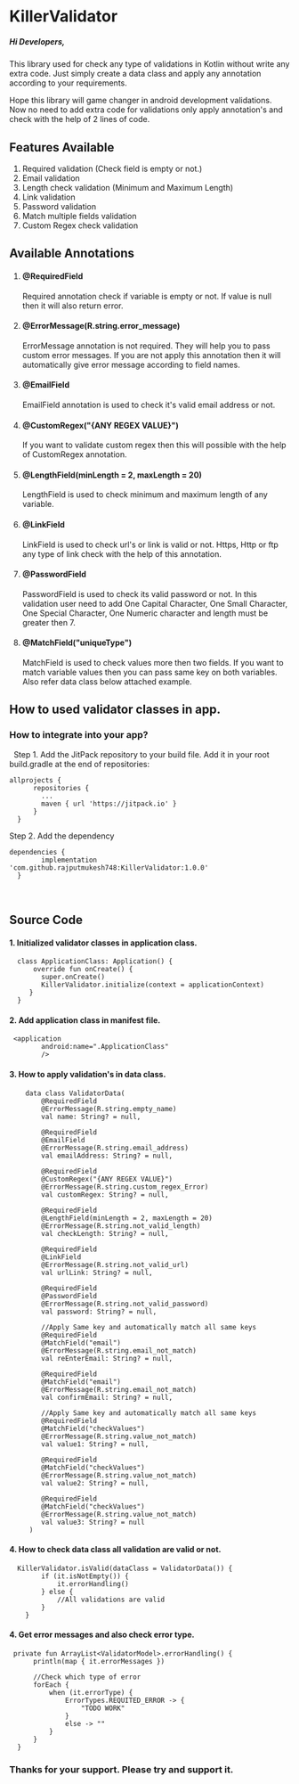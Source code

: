 # KillerValidator

<h5>Hi Developers,</h5>
<p>This library used for check any type of validations in Kotlin without write any extra code. Just simply create a data class and apply any annotation according to your requirements.</p>
<p>Hope this library will game changer in android development validations. Now no need to add extra code for validations only apply annotation's and check with the help of 2 lines of code.</p>

<h2>Features Available</h2>
<ol>
  <li>Required validation (Check field is empty or not.)</li>
  <li>Email validation</li>
  <li>Length check validation (Minimum and Maximum Length)</li>
  <li>Link validation</li>
  <li>Password validation</li>
  <li>Match multiple fields validation</li>
  <li>Custom Regex check validation</li>
 </ol>
 
 
<h2>Available Annotations</h2>
<ol>
  <li><h4>@RequiredField</h4></li>
  <p>Required annotation check if variable is empty or not. If value is null then it will also return error.</p>
  <li><h4>@ErrorMessage(R.string.error_message)</h4></li>
  <p>ErrorMessage annotation is not required. They will help you to pass custom error messages. If you are not apply this annotation then it will automatically give error message according to field names.</p>
  <li><h4>@EmailField</h4></li>
  <p>EmailField annotation is used to check it's valid email address or not.</p>
  <li><h4>@CustomRegex("{ANY REGEX VALUE}")</h4></li>
  <p>If you want to validate custom regex then this will possible with the help of CustomRegex annotation.</p>
  <li><h4>@LengthField(minLength = 2, maxLength = 20)</h4></li>
  <p>LengthField is used to check minimum and maximum length of any variable.</p>
  <li><h4>@LinkField</h4></li>
  <p>LinkField is used to check url's or link is valid or not. Https, Http or ftp any type of link check with the help of this annotation.</p>
  <li><h4>@PasswordField</h4></li>
  <p>PasswordField is used to check its valid password or not. In this validation user need to add One Capital Character, One Small Character, One Special Character, One Numeric character and length must be greater then 7.</p>
  <li><h4>@MatchField("uniqueType")</h4></li>
  <p>MatchField is used to check values more then two fields. If you want to match variable values then you can pass same key on both variables. Also refer data class below attached example.</p>
 </ol>
 
 <h2> How to used validator classes in app. </h2>

<h3>How to integrate into your app?</h3>
&nbsp;&nbsp;Step 1. Add the JitPack repository to your build file. Add it in your root build.gradle at the end of repositories:

    allprojects {
		  repositories {
		  	...
		  	maven { url 'https://jitpack.io' }
		  }
	  }
  
 
Step 2. Add the dependency

    dependencies {
	        implementation 'com.github.rajputmukesh748:KillerValidator:1.0.0'
	  }

<br>
<h2>Source Code</h2>
 
 <h4>1. Initialized validator classes in application class.</h4>
      
      class ApplicationClass: Application() {
          override fun onCreate() {
            super.onCreate()
            KillerValidator.initialize(context = applicationContext)
         }
      }
  
  
  <h4>2. Add application class in manifest file.</h4>
     
     <application
            android:name=".ApplicationClass"
            />
            
 
 <h4>3. How to apply validation's in data class.</h4>
     
        data class ValidatorData( 
            @RequiredField
            @ErrorMessage(R.string.empty_name)
            val name: String? = null,

            @RequiredField
            @EmailField
            @ErrorMessage(R.string.email_address)
            val emailAddress: String? = null,

            @RequiredField
            @CustomRegex("{ANY REGEX VALUE}")
            @ErrorMessage(R.string.custom_regex_Error)
            val customRegex: String? = null,

            @RequiredField
            @LengthField(minLength = 2, maxLength = 20)
            @ErrorMessage(R.string.not_valid_length)
            val checkLength: String? = null,

            @RequiredField
            @LinkField
            @ErrorMessage(R.string.not_valid_url)
            val urlLink: String? = null,

            @RequiredField
            @PasswordField
            @ErrorMessage(R.string.not_valid_password)
            val password: String? = null,

            //Apply Same key and automatically match all same keys
            @RequiredField
            @MatchField("email")
            @ErrorMessage(R.string.email_not_match)
            val reEnterEmail: String? = null,

            @RequiredField
            @MatchField("email")
            @ErrorMessage(R.string.email_not_match)
            val confirmEmail: String? = null,

            //Apply Same key and automatically match all same keys
            @RequiredField
            @MatchField("checkValues")
            @ErrorMessage(R.string.value_not_match)
            val value1: String? = null,

            @RequiredField
            @MatchField("checkValues")
            @ErrorMessage(R.string.value_not_match)
            val value2: String? = null,

            @RequiredField
            @MatchField("checkValues")
            @ErrorMessage(R.string.value_not_match)
            val value3: String? = null 
         )
         
          
<h4>4. How to check data class all validation are valid or not.</h4>
      
      
      KillerValidator.isValid(dataClass = ValidatorData()) {
            if (it.isNotEmpty()) {
                it.errorHandling()
            } else {
                //All validations are valid
            }
        }

          
<h4>4. Get error messages and also check error type.</h4>

     private fun ArrayList<ValidatorModel>.errorHandling() {
          println(map { it.errorMessages })

          //Check which type of error
          forEach {
              when (it.errorType) {
                  ErrorTypes.REQUITED_ERROR -> {
                      "TODO WORK"
                  }
                  else -> ""
              }
          }
      }
      
      
<b><h3>Thanks for your support. Please try and support it.</h3></b>
